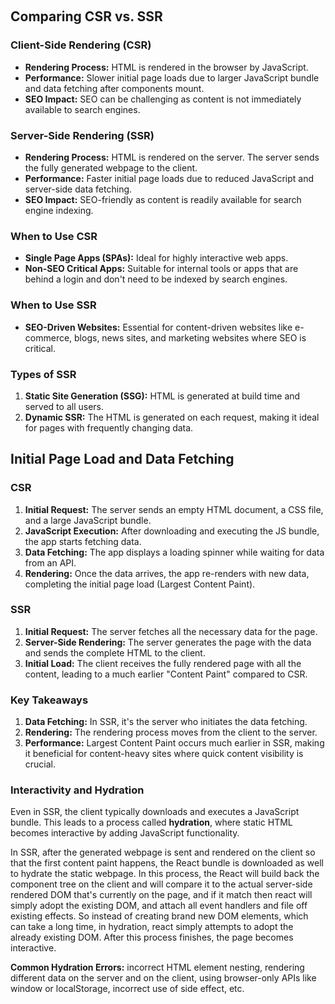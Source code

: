 <br>
<br>
<br>
<br>
<br>
<br>
<br>

## Comparing CSR vs. SSR

### Client-Side Rendering (CSR)

- **Rendering Process:** HTML is rendered in the browser by JavaScript.
- **Performance:** Slower initial page loads due to larger JavaScript bundle and data fetching after components mount.
- **SEO Impact:** SEO can be challenging as content is not immediately available to search engines.

### Server-Side Rendering (SSR)

- **Rendering Process:** HTML is rendered on the server. The server sends the fully generated webpage to the client.
- **Performance:** Faster initial page loads due to reduced JavaScript and server-side data fetching.
- **SEO Impact:** SEO-friendly as content is readily available for search engine indexing.

### When to Use CSR

- **Single Page Apps (SPAs):** Ideal for highly interactive web apps.
- **Non-SEO Critical Apps:** Suitable for internal tools or apps that are behind a login and don't need to be indexed by search engines.

### When to Use SSR

- **SEO-Driven Websites:** Essential for content-driven websites like e-commerce, blogs, news sites, and marketing websites where SEO is critical.

### Types of SSR

1. **Static Site Generation (SSG):** HTML is generated at build time and served to all users.
2. **Dynamic SSR:** The HTML is generated on each request, making it ideal for pages with frequently changing data.

## Initial Page Load and Data Fetching

### CSR

1. **Initial Request:** The server sends an empty HTML document, a CSS file, and a large JavaScript bundle.
2. **JavaScript Execution:** After downloading and executing the JS bundle, the app starts fetching data.
3. **Data Fetching:** The app displays a loading spinner while waiting for data from an API.
4. **Rendering:** Once the data arrives, the app re-renders with new data, completing the initial page load (Largest Content Paint).

### SSR

1. **Initial Request:** The server fetches all the necessary data for the page.
2. **Server-Side Rendering:** The server generates the page with the data and sends the complete HTML to the client.
3. **Initial Load:** The client receives the fully rendered page with all the content, leading to a much earlier "Content Paint" compared to CSR.

### Key Takeaways

1. **Data Fetching:** In SSR, it's the server who initiates the data fetching.
2. **Rendering:** The rendering process moves from the client to the server.
3. **Performance:** Largest Content Paint occurs much earlier in SSR, making it beneficial for content-heavy sites where quick content visibility is crucial.

### Interactivity and Hydration

Even in SSR, the client typically downloads and executes a JavaScript bundle. This leads to a process called **hydration**, where static HTML becomes interactive by adding JavaScript functionality.

In SSR, after the generated webpage is sent and rendered on the client so that the first content paint happens, the React bundle is downloaded as well to hydrate the static webpage. In this process, the React will build back the component tree on the client and will compare it to the actual server-side rendered DOM that's currently on the page, and if it match then react will simply adopt the existing DOM, and attach all event handlers and file off existing effects. So instead of creating brand new DOM elements, which can take a long time, in hydration, react simply attempts to adopt the already existing DOM. After this process finishes, the page becomes interactive.

**Common Hydration Errors:** incorrect HTML element nesting, rendering different data on the server and on the client, using browser-only APIs like window or localStorage, incorrect use of side effect, etc.
